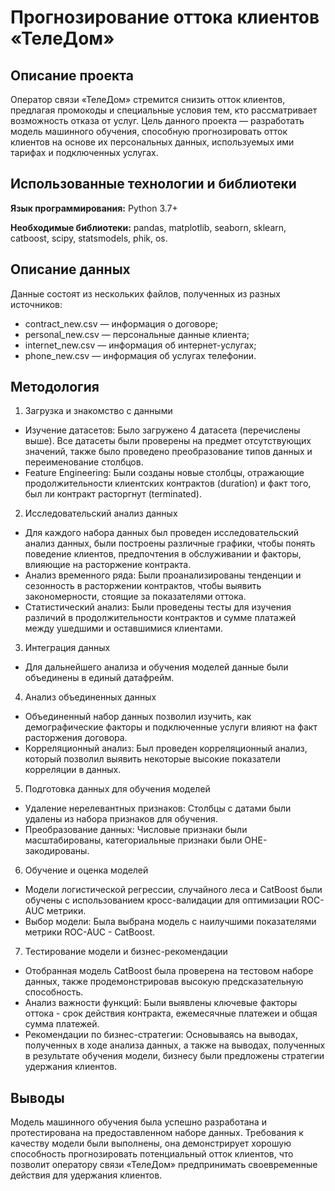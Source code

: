 # Прогнозирование оттока клиентов «ТелеДом»

## Описание проекта
Оператор связи «ТелеДом» стремится снизить отток клиентов, предлагая промокоды и специальные условия тем, кто рассматривает возможность отказа от услуг. 
Цель данного проекта — разработать модель машинного обучения, способную прогнозировать отток клиентов на основе их персональных данных, используемых ими тарифах и подключенных услугах.

## Использованные технологии и библиотеки

**Язык программирования:** Python 3.7+

**Необходимые библиотеки:** pandas, matplotlib, seaborn, sklearn, catboost, scipy, statsmodels, phik, os.

## Описание данных
Данные состоят из нескольких файлов, полученных из разных источников:
- contract_new.csv — информация о договоре;
- personal_new.csv — персональные данные клиента;
- internet_new.csv — информация об интернет-услугах;
- phone_new.csv — информация об услугах телефонии.

## Методология

1. Загрузка и знакомство с данными
- Изучение датасетов: Было загружено 4 датасета (перечислены выше). Все датасеты были проверены на предмет отсутствующих значений, также было проведено преобразование типов данных и переименование столбцов.
- Feature Engineering: Были созданы новые столбцы, отражающие продолжительности клиентских контрактов (duration) и факт того, был ли контракт расторгнут (terminated).
2. Исследовательский анализ данных
- Для каждого набора данных был проведен исследовательский анализ данных, были построены различные графики, чтобы понять поведение клиентов, предпочтения в обслуживании и факторы, влияющие на расторжение контракта.
- Анализ временного ряда: Были проанализированы тенденции и сезонность в расторжении контрактов, чтобы выявить закономерности, стоящие за показателями оттока.
- Статистический анализ: Были проведены тесты для изучения различий в продолжительности контрактов и сумме платажей между ушедшими и оставшимися клиентами.
3. Интеграция данных
- Для дальнейшего анализа и обучения моделей данные были объединены в единый датафрейм.
4. Анализ объединенных данных
- Объединенный набор данных позволил изучить, как демографические факторы и подключенные услуги влияют на факт расторжения договора.
- Корреляционный анализ: Был проведен корреляционный анализ, который позволил выявить некоторые высокие показатели корреляции в данных.
5. Подготовка данных для обучения моделей
- Удаление нерелевантных признаков: Столбцы с датами были удалены из набора признаков для обучения.
- Преобразование данных: Числовые признаки были масштабированы, категориальные признаки были OHE-закодированы.
6. Обучение и оценка моделей
- Модели логистической регрессии, случайного леса и CatBoost были обучены с использованием кросс-валидации для оптимизации ROC-AUC метрики.
- Выбор модели: Была выбрана модель с наилучшими показателями метрики ROC-AUC - CatBoost.
7. Тестирование модели и бизнес-рекомендации
- Отобранная модель CatBoost была проверена на тестовом наборе данных, также продемонстрировав высокую предсказательную способность.
- Анализ важности функций: Были выявлены ключевые факторы оттока - срок действия контракта, ежемесячные платежеи и общая сумма платежей.
- Рекомендации по бизнес-стратегии: Основываясь на выводах, полученных в ходе анализа данных, а также на выводах, полученных в результате обучения модели, бизнесу были предложены стратегии удержания клиентов.

## Выводы
Модель машинного обучения была успешно разработана и протестирована на предоставленном наборе данных. Требования к качеству модели были выполнены, она демонстрирует хорошую способность прогнозировать потенциальный отток клиентов, что позволит оператору связи «ТелеДом» предпринимать своевременные действия для удержания клиентов.
